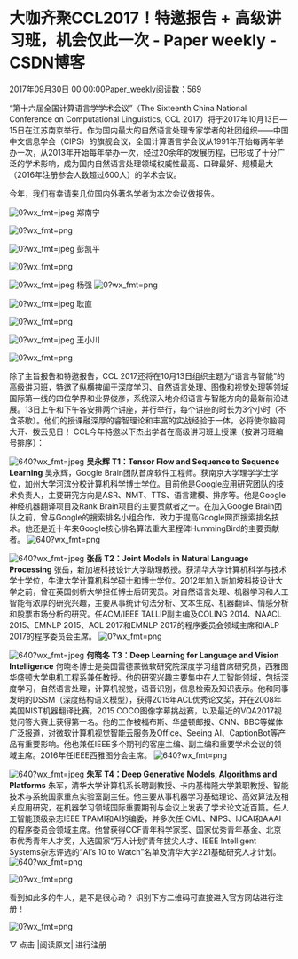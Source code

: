 
# 大咖齐聚CCL2017！特邀报告 + 高级讲习班，机会仅此一次 - Paper weekly - CSDN博客


2017年09月30日 00:00:00[Paper_weekly](https://me.csdn.net/c9Yv2cf9I06K2A9E)阅读数：569


“第十六届全国计算语言学学术会议”（The Sixteenth China National Conference on Computational Linguistics, CCL
 2017）将于2017年10月13日—15日在江苏南京举行。作为国内最大的自然语言处理专家学者的社团组织——中国中文信息学会（CIPS）的旗舰会议，全国计算语言学会议从1991年开始每两年举办一次，从2013年开始每年举办一次，经过20余年的发展历程，已形成了十分广泛的学术影响，成为国内自然语言处理领域权威性最高、口碑最好、规模最大（2016年注册参会人数超过600人）的学术会议。

今年，我们有幸请来几位国内外著名学者为本次会议做报告。


![0?wx_fmt=jpeg](https://ss.csdn.net/p?https://mmbiz.qpic.cn/mmbiz_jpg/Ho9WtLMsw4hl2HpWiaZBiaHazBjcdricK8ic0tgKVR6KjxVvlbnvYJwym2GhhxOKBicKEzXyyGfia2IkibgbfMlB1yTjQ/0?wx_fmt=jpeg)
郑南宁

![0?wx_fmt=png](https://ss.csdn.net/p?http://mmbiz.qpic.cn/mmbiz_png/Ho9WtLMsw4hl2HpWiaZBiaHazBjcdricK8icnrCicMdx5kzbNga5uicJPBHlZD2UDdB04eRVuOc06GO1GPhEibgjh2aMQ/0?wx_fmt=png)

![0?wx_fmt=jpeg](https://ss.csdn.net/p?https://mmbiz.qpic.cn/mmbiz_jpg/Ho9WtLMsw4hl2HpWiaZBiaHazBjcdricK8ic316AfD9s9T8fiaL6vLN8U2u2L5BicePaJFnwrQkobcROAlVuVO9icq04w/0?wx_fmt=jpeg)
彭凯平

![0?wx_fmt=png](https://ss.csdn.net/p?http://mmbiz.qpic.cn/mmbiz_png/Ho9WtLMsw4hl2HpWiaZBiaHazBjcdricK8icnrCicMdx5kzbNga5uicJPBHlZD2UDdB04eRVuOc06GO1GPhEibgjh2aMQ/0?wx_fmt=png)


![0?wx_fmt=jpeg](https://ss.csdn.net/p?https://mmbiz.qpic.cn/mmbiz_jpg/Ho9WtLMsw4hl2HpWiaZBiaHazBjcdricK8ic9Jnp3wjd4t8s97JsfqB0zqWt6qU9X1vjyY45SGeC2UEXA4tnibwibuSw/0?wx_fmt=jpeg)
杨强
![0?wx_fmt=png](https://ss.csdn.net/p?http://mmbiz.qpic.cn/mmbiz_png/Ho9WtLMsw4hl2HpWiaZBiaHazBjcdricK8icnrCicMdx5kzbNga5uicJPBHlZD2UDdB04eRVuOc06GO1GPhEibgjh2aMQ/0?wx_fmt=png)


![0?wx_fmt=jpeg](https://ss.csdn.net/p?https://mmbiz.qpic.cn/mmbiz_jpg/Ho9WtLMsw4hl2HpWiaZBiaHazBjcdricK8icSAfQ6ZaVbAkZhJuzxRx3W7SjZNVz2Axpee9w908noUFflkT0CponJg/0?wx_fmt=jpeg)
耿直

![0?wx_fmt=png](https://ss.csdn.net/p?http://mmbiz.qpic.cn/mmbiz_png/Ho9WtLMsw4hl2HpWiaZBiaHazBjcdricK8icnrCicMdx5kzbNga5uicJPBHlZD2UDdB04eRVuOc06GO1GPhEibgjh2aMQ/0?wx_fmt=png)


![0?wx_fmt=jpeg](https://ss.csdn.net/p?https://mmbiz.qpic.cn/mmbiz_jpg/Ho9WtLMsw4hl2HpWiaZBiaHazBjcdricK8icunlvrDsv09ibiaKmTAlPAic3Zvb6WzRqewlqicia8mzAHbx3KYTia7CxeAkw/0?wx_fmt=jpeg)
王小川

![0?wx_fmt=png](https://ss.csdn.net/p?http://mmbiz.qpic.cn/mmbiz_png/Ho9WtLMsw4hl2HpWiaZBiaHazBjcdricK8icnrCicMdx5kzbNga5uicJPBHlZD2UDdB04eRVuOc06GO1GPhEibgjh2aMQ/0?wx_fmt=png)

除了主旨报告和特邀报告，CCL 2017还将在10月13日组织主题为“语言与智能”的高级讲习班，特邀了纵横捭阖于深度学习、自然语言处理、图像和视觉处理等领域国际第一线的四位学界和业界俊彦，系统深入地介绍语言与智能方向的最新前沿进展。13日上午和下午各安排两个讲座，并行举行，每个讲座的时长为3个小时（不含茶歇）。他们的授课融深厚的睿智理论和丰富的实战经验于一体，必将使你脑洞大开、拨云见日！
CCL今年特邀以下杰出学者在高级讲习班上授课（按讲习班编号排序）：


![640?wx_fmt=jpeg](https://ss.csdn.net/p?https://mmbiz.qpic.cn/mmbiz_jpg/Ho9WtLMsw4jJHDyBJycGRnEN5PcnCZHnMudXBwGIsRD2snRBjNJehm7QwLibicsHfUODLYIbEurLqDsUrP3iccoBA/640?wx_fmt=jpeg)
**吴永辉**
**T1：Tensor Flow and Sequence to Sequence Learning**
吴永辉，Google Brain团队首席软件工程师。获南京大学理学学士学位，加州大学河滨分校计算机科学博士学位。目前他是Google应用研究团队的技术负责人，主要研究方向是ASR、NMT、TTS、语言建模、排序等。他是Google神经机器翻译项目及Rank Brain项目的主要贡献者之一。在加入Google Brain团队之前，曾与Google的搜索排名小组合作，致力于提高Google网页搜索排名技术。他还是近十年来Google核心排名算法重大里程碑HummingBird的主要贡献者。
![640?wx_fmt=png](https://ss.csdn.net/p?https://mmbiz.qpic.cn/mmbiz_png/Ho9WtLMsw4jJHDyBJycGRnEN5PcnCZHn4rvMjwN4QLib1ewfOHcF6lvJHTxYoeI44cZSS29amvmfCY85WCNlwaw/640?wx_fmt=png)


![640?wx_fmt=jpeg](https://ss.csdn.net/p?https://mmbiz.qpic.cn/mmbiz_jpg/Ho9WtLMsw4jJHDyBJycGRnEN5PcnCZHnAF8qwiaUMX905JTcicsClvwz71DWJ4t2KiamibzqO917HwVaScNUxFr11Q/640?wx_fmt=jpeg)
**张岳**
**T2：Joint Models in Natural Language Processing**
张岳，新加坡科技设计大学助理教授。获清华大学计算机科学与技术学士学位，牛津大学计算机科学硕士和博士学位。2012年加入新加坡科技设计大学之前，曾在英国剑桥大学担任博士后研究员。对自然语言处理、机器学习和人工智能有浓厚的研究兴趣，主要从事统计句法分析、文本生成、机器翻译、情感分析和股票市场分析的研究。任ACM/IEEE TALLIP副主编及COLING 2014、NAACL 2015、EMNLP
 2015、ACL 2017和EMNLP 2017的程序委员会领域主席和IALP 2017的程序委员会主席。
![0?wx_fmt=png](https://ss.csdn.net/p?http://mmbiz.qpic.cn/mmbiz_png/Ho9WtLMsw4jJHDyBJycGRnEN5PcnCZHn4rvMjwN4QLib1ewfOHcF6lvJHTxYoeI44cZSS29amvmfCY85WCNlwaw/0?wx_fmt=png)


![640?wx_fmt=jpeg](https://ss.csdn.net/p?https://mmbiz.qpic.cn/mmbiz_jpg/Ho9WtLMsw4jJHDyBJycGRnEN5PcnCZHnZ3LmHtwW08g7GhWicqUCWoqxyvupmJxL3uTSKZBvfsTnF7fVxKdSzpA/640?wx_fmt=jpeg)
**何晓冬**
**T3：Deep Learning for Language and Vision Intelligence**
何晓冬博士是美国雷德蒙微软研究院深度学习组首席研究员，西雅图华盛顿大学电机工程系兼任教授。他的研究兴趣主要集中在人工智能领域，包括深度学习，自然语言处理，计算机视觉，语音识别，信息检索及知识表示。他和同事发明的DSSM（深度结构语义模型），获得2015年ACL优秀论文奖，并在2008年美国NIST机器翻译比赛，2015 COCO图像字幕挑战赛，以及最近的VQA2017视觉问答大赛上获得第一名。他的工作被福布斯、华盛顿邮报、CNN、BBC等媒体广泛报道，对微软计算机视觉智能云服务及Office、Seeing
 AI、CaptionBot等产品有重要影响。他也兼任IEEE多个期刊的客座主编、副主编和重要学术会议的领域主席。2016年任IEEE西雅图分会主席。
![640?wx_fmt=png](https://ss.csdn.net/p?https://mmbiz.qpic.cn/mmbiz_png/Ho9WtLMsw4jJHDyBJycGRnEN5PcnCZHn4rvMjwN4QLib1ewfOHcF6lvJHTxYoeI44cZSS29amvmfCY85WCNlwaw/640?wx_fmt=png)


![640?wx_fmt=jpeg](https://ss.csdn.net/p?https://mmbiz.qpic.cn/mmbiz_jpg/Ho9WtLMsw4jJHDyBJycGRnEN5PcnCZHnHYE44u0ic9tuhEdT2ILjoE7VrUZK1ZpgFUXwKbFA1iaAlkIk6Sic8cMoA/640?wx_fmt=jpeg)
**朱军**
**T4：Deep Generative Models, Algorithms and Platforms**
朱军，清华大学计算机系长聘副教授、卡内基梅隆大学兼职教授、智能技术与系统国家重点实验室副主任。他主要从事机器学习基础理论、高效算法及相关应用研究，在机器学习领域国际重要期刊与会议上发表了学术论文近百篇。任人工智能顶级杂志IEEE TPAMI和AI的编委，并多次任ICML、NIPS、IJCAI和AAAI的程序委员会领域主席。他曾获得CCF青年科学家奖、国家优秀青年基金、北京市优秀青年人才奖，入选国家“万人计划”青年拔尖人才、IEEE Intelligent
 Systems杂志评选的“AI’s 10 to Watch”名单及清华大学221基础研究人才计划。
![640?wx_fmt=png](https://ss.csdn.net/p?https://mmbiz.qpic.cn/mmbiz_png/Ho9WtLMsw4jJHDyBJycGRnEN5PcnCZHn4rvMjwN4QLib1ewfOHcF6lvJHTxYoeI44cZSS29amvmfCY85WCNlwaw/640?wx_fmt=png)

![0?wx_fmt=png](https://ss.csdn.net/p?http://mmbiz.qpic.cn/mmbiz_png/Ho9WtLMsw4hl2HpWiaZBiaHazBjcdricK8icnrCicMdx5kzbNga5uicJPBHlZD2UDdB04eRVuOc06GO1GPhEibgjh2aMQ/0?wx_fmt=png)

看到如此多的牛人，是不是很心动？
识别下方二维码可直接进入官方网站进行注册！

![0?wx_fmt=png](https://ss.csdn.net/p?http://mmbiz.qpic.cn/mmbiz_png/Ho9WtLMsw4hl2HpWiaZBiaHazBjcdricK8icicqoUICb7Nzo3icW8FGIDl5dFgowbkmib6YLdfgsxkmUGDr29FS0JbrPA/0?wx_fmt=png)


▽ 点击 |阅读原文| 进行注册


